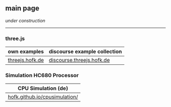 ## main page ##

*under construction*

---

### three.js ###

own examples    | discourse example collection 
--------------- | ---------------------------- 
[threejs.hofk.de](https://threejs.hofk.de) | [discourse.threejs.hofk.de](http://discourse.threejs.hofk.de) 

### Simulation HC680 Processor ###

CPU Simulation (de) |
----------------- |  
[hofk.github.io/cpusimulation/](https://hofk.github.io/cpusimulation/) |  

